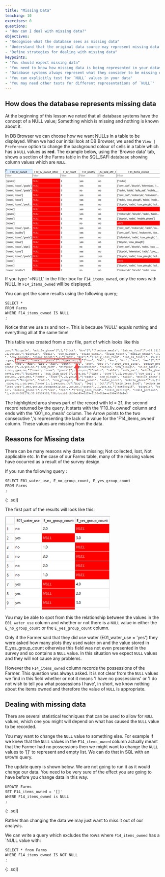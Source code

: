 ```yaml
---
title: "Missing Data"
teaching: 10
exercises: 0
questions:
- "How can I deal with missing data?"
objectives:
- "Recognise what the database sees as missing data"
- "Understand that the original data source may represent missing data differently"
- "Define strategies for dealing with missing data"
keypoints:
- "You should expect missing data"
- "You need to know how missing data is being represented in your dataset"
- "Database systems always represent what they consider to be missing data as `NULL`"
- "You can explicitly test for `NULL` values in your data"
- "You may need other tests for different representations of `NULL`"
---
```


## How does the database represents missing data

At the beginning of this lesson we noted that all database systems have the concept of a NULL value; Something which is missing and nothing is known about it.

In DB Browser we can choose how we want NULLs in a table to be displayed. When we had our initial look at DB Browser, 
we used the `View | Preference` option to change the background colour of cells in a table which has a `NULL` values as  **red**. 
The example below, using the 'Browse data' tab,  shows a section of the Farms table in the SQL_SAFI database showing column values which are `NULL`.

![Farms NULLs](../fig/SQL_04_Nulls_01.png)

If you type '=NULL' in the filter box for `F14_items_owned`, only the rows with NULL in `F14_items_owned` will be displayed.

You can get the same results using the following query;

~~~
SELECT *
FROM Farms
WHERE F14_items_owned IS NULL
;
~~~

Notice that we use `IS` and not `=`. This is because 'NULL' equals nothing and everything all at the same time!

This table was created from a csv file, part of which looks like this

![Farms_csv](../fig/SQL_04_Nulls_02.png)

The highlighted area shows part of the record with Id = 21, the second record returned by the query. It starts with the 'F10_liv_owned' column and ends 
with the 'G01_no_meals' column. The Arrow points to the two consecutive ','s representing the lack of a value for the 'F14_items_owned' column. 
These values are missing from the data.



## Reasons for Missing data

There can be many reasons why data is missing; Not collected, lost, Not applicable etc. 
In the case of our Farms table, many of the missing values have occurred as a result of the survey design. 


If you run the following query :

~~~
SELECT E01_water_use, E_no_group_count, E_yes_group_count
FROM Farms
;
~~~
{: .sql}

The first part of the results will look like this:

![Farms_csv](../fig/SQL_04_Nulls_04.png)

You may be able to spot from this the relationship between the values in the `E01_water_use` column and whether or not there is a `NULL` value in either the `E_no_group_count` or the `E_yes_group_count` column.

Only if the Farmer said that they did use water (E01_water_use = 'yes') they were asked how many plots they used water on and the value stored 
in E_yes_group_count otherwise this field was not even presented in the survey and so contains a `NULL` value. 
In this situation we expect `NULL` values and they will not cause any problems.

However the `F14_items_owned` column records the possessions of the Farmer. This question was always asked. It is not clear from the `NULL` values we 
find in this field whether or not it means 'I have no possessions' or 'I do not wish to tell you what possessions I have', in short, we know nothing about the items owned and therefore 
the value of `NULL` is appropriate. 



## Dealing with missing data

There are several statistical techniques that can be used to allow for `NULL` values, which one you might will depend on what has caused the `NULL` value to be recorded.

You may want to change the `NULL` value to something else. For example if we knew that the `NULL` values in the `F14_items_owned` column actually meant that the Farmer had no possessions then we 
might want to change the `NULL` values to '[]' to represent and empty list. We can do that in SQL with an `UPDATE` query.

The update query is shown below. We are not going to run it as it would change our data. 
You need to be very sure of the effect you are going to have before you change data in this way.


~~~
UPDATE Farms
SET F14_items_owned = '[]'
WHERE F14_items_owned is NULL 
;
~~~
{: .sql}



Rather than changing the data we may just want to miss it out of our analysis.

We can write a query which excludes the rows where `F14_items_owned` has a `NULL value with:

~~~
SELECT * from Farms
WHERE F14_items_owned IS NOT NULL
;
~~~
{: .sql}

